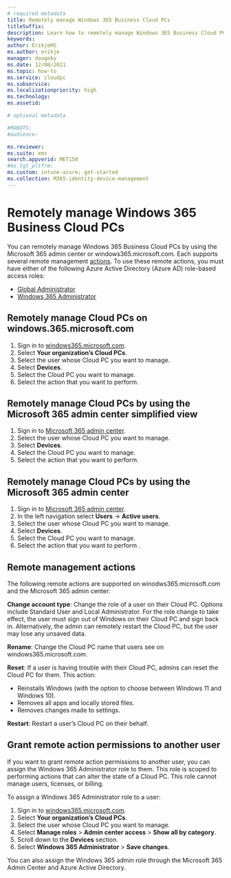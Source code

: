 ```yaml
---
# required metadata
title: Remotely manage Windows 365 Business Cloud PCs
titleSuffix:
description: Learn how to remotely manage Windows 365 Business Cloud PCs
keywords:
author: ErikjeMS  
ms.author: erikje
manager: dougeby
ms.date: 12/08/2021
ms.topic: how-to
ms.service: cloudpc
ms.subservice: 
ms.localizationpriority: high
ms.technology:
ms.assetid: 

# optional metadata

#ROBOTS:
#audience:

ms.reviewer: 
ms.suite: ems
search.appverid: MET150
#ms.tgt_pltfrm:
ms.custom: intune-azure; get-started
ms.collection: M365-identity-device-management
---
```


# Remotely manage Windows 365 Business Cloud PCs

You can remotely manage Windows 365 Business Cloud PCs by using the Microsoft 365 admin center or windows365.microsoft.com. Each supports several remote management [actions](#remote-management-actions).
To use these remote actions, you must have either of the following Azure Active Directory (Azure AD) role-based access roles:

- [Global Administrator]( /azure/active-directory/roles/permissions-reference#global-administrator)
- [Windows 365 Administrator]( /azure/active-directory/roles/permissions-reference#windows-365-administrator)

## Remotely manage Cloud PCs on windows.365.microsoft.com

1. Sign in to [windows365.microsoft.com](https://windows365.microsoft.com).
2. Select **Your organization’s Cloud PCs**.
3. Select the user whose Cloud PC you want to manage.
4. Select **Devices**.
5. Select the Cloud PC you want to manage.
6. Select the action that you want to perform.

## Remotely manage Cloud PCs by using the Microsoft 365 admin center simplified view

1. Sign in to [Microsoft 365 admin center](https://admin.microsoft.com).
2. Select the user whose Cloud PC you want to manage.
3. Select **Devices**.
4. Select the Cloud PC you want to manage.
5. Select the action that you want to perform.

## Remotely manage Cloud PCs by using the Microsoft 365 admin center 

1. Sign in to [Microsoft 365 admin center](https://admin.microsoft.com).
2. In the left navigation select **Users** -> **Active users**.
3. Select the user whose Cloud PC you want to manage.
4. Select **Devices**.
5. Select the Cloud PC you want to manage.
6. Select the action that you want to perform .

## Remote management actions

The following remote actions are supported on winodws365.microsoft.com and the Microsoft 365 admin center:

**Change account type**: Change the role of a user on their Cloud PC. Options include Standard User and Local Administrator. For the role change to take effect, the user must sign out of Windows on their Cloud PC and sign back in. Alternatively, the admin can remotely restart the Cloud PC, but the user may lose any unsaved data.

**Rename**: Change the Cloud PC name that users see on windows365.microsoft.com.

**Reset**: If a user is having trouble with their Cloud PC, admins can reset the Cloud PC for them. This action:

- Reinstalls Windows (with the option to choose between Windows 11 and Windows 10).
- Removes all apps and locally stored files.
- Removes changes made to settings.

**Restart**: Restart a user’s Cloud PC on their behalf.

## Grant remote action permissions to another user

If you want to grant remote action permissions to another user, you can assign the Windows 365 Administrator role to them. This role is scoped to performing actions that can alter the state of a Cloud PC. This role cannot manage users, licenses, or billing.

To assign a Windows 365 Administrator role to a user:

1. Sign in to [windows365.microsoft.com](https://windows365.microsoft.com).
2. Select **Your organization’s Cloud PCs**.
3. Select the user whose Cloud PC you want to manage.
4. Select **Manage roles** > **Admin center access** > **Show all by category**.
5. Scroll down to the **Devices** section.
6. Select **Windows 365 Administrator** > **Save changes**.

You can also assign the Windows 365 admin role through the Microsoft 365 Admin Center and Azure Active Directory.

